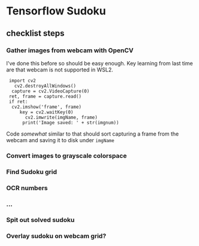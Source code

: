 # Tensorflow Sudoku

## checklist steps

### Gather images from webcam with OpenCV

I've done this before so should be easy enough. Key learning from last time are that webcam is not supported in WSL2. 

```
 import cv2 
   cv2.destroyAllWindows()
  capture = cv2.VideoCapture(0)
 ret, frame = capture.read()
 if ret:
  cv2.imshow('frame', frame)
     key = cv2.waitKey(0)
       cv2.imwrite(imgName, frame)
      print('Image saved: ' + str(imgnum))
```
  
Code *somewhat* similar to that should sort capturing a frame from the webcam and saving it to disk under ``imgName`` 


### Convert images to grayscale colorspace


### Find Sudoku grid 

### OCR numbers

### ...


### Spit out solved sudoku


### Overlay sudoku on webcam grid? 